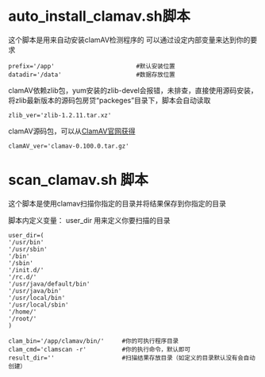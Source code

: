 # auto_install_clamav.sh脚本
这个脚本是用来自动安装clamAV检测程序的
可以通过设定内部变量来达到你的要求
```
prefix='/app'                       #默认安装位置
datadir='/data'                     #数据存放位置
```

clamAV依赖zlib包，yum安装的zlib-devel会报错，未排查，直接使用源码安装，将zlib最新版本的源码包房贷“packeges”目录下，脚本会自动读取
```
zlib_ver='zlib-1.2.11.tar.xz'
```

clamAV源码包，可以从[ClamAV官网获得](https://www.clamav.net/downloads)
```
clamAV_ver='clamav-0.100.0.tar.gz'
```
# scan_clamav.sh 脚本
这个脚本是使用clamav扫描你指定的目录并将结果保存到你指定的目录

脚本内定义变量：
user_dir 用来定义你要扫描的目录
```
user_dir=(
'/usr/bin'
'/usr/sbin'
'/bin'
'/sbin'
'/init.d/'
'/rc.d/'
'/usr/java/default/bin'
'/usr/java/bin'
'/usr/local/bin'
'/usr/local/sbin'
'/home/'
'/root/'
)
```
```
clam_bin='/app/clamav/bin/'     #你的可执行程序目录
clam_cmd='clamscan -r'          #你的执行命令，默认即可
result_dir=''                   #扫描结果存放目录（如定义的目录默认没有会自动创建）
```

